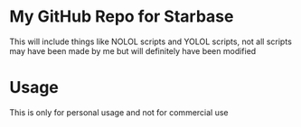 # My GitHub Repo for Starbase
This will include things like NOLOL scripts and YOLOL scripts, not all scripts may have been made by me but will definitely have been modified

# Usage
This is only for personal usage and not for commercial use